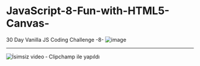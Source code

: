 # JavaScript-8-Fun-with-HTML5-Canvas-
30 Day Vanilla JS Coding Challenge -8- 
![image](https://user-images.githubusercontent.com/58724276/196437387-1e4c0fe3-9fa9-4deb-933c-3d5e7f439182.png)
<hr>

![İsimsiz video ‐ Clipchamp ile yapıldı](https://user-images.githubusercontent.com/58724276/218832747-fd8e842f-6b13-4209-be71-b1d204591e7e.gif)
